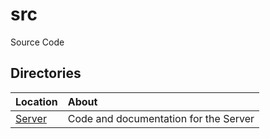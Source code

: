 # src

Source Code 

## Directories

|   Location    |   About   |
|   :---        |   :---    |
|   [Server](./server/README.md) | Code and documentation for the Server  
